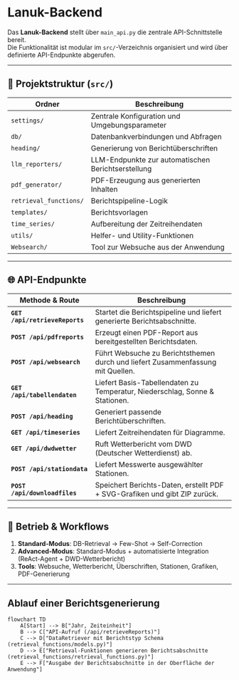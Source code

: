# Lanuk-Backend

Das **Lanuk-Backend** stellt über `main_api.py` die zentrale API-Schnittstelle bereit.  
Die Funktionalität ist modular im `src/`-Verzeichnis organisiert und wird über definierte API-Endpunkte abgerufen.

---

## 📁 Projektstruktur (`src/`)

| Ordner                | Beschreibung |
|-----------------------|--------------|
| `settings/`           | Zentrale Konfiguration und Umgebungsparameter |
| `db/`                 | Datenbankverbindungen und Abfragen |
| `heading/`            | Generierung von Berichtüberschriften |
| `llm_reporters/`      | LLM-Endpunkte zur automatischen Berichtserstellung |
| `pdf_generator/`      | PDF-Erzeugung aus generierten Inhalten |
| `retrieval_functions/`| Berichtspipeline-Logik|
| `templates/`          | Berichtsvorlagen |
| `time_series/`        | Aufbereitung der Zeitreihendaten |
| `utils/`              | Helfer- und Utility-Funktionen |
| `Websearch/`          | Tool zur Websuche aus der Anwendung |

---

## 🌐 API-Endpunkte

| Methode & Route                  | Beschreibung |
|----------------------------------|--------------|
| **`GET /api/retrieveReports`**   | Startet die Berichtspipeline und liefert generierte Berichtsabschnitte. |
| **`POST /api/pdfreports`**       | Erzeugt einen PDF-Report aus bereitgestellten Berichtsdaten. |
| **`POST /api/websearch`**        | Führt Websuche zu Berichtsthemen durch und liefert Zusammenfassung mit Quellen. |
| **`GET /api/tabellendaten`**     | Liefert Basis-Tabellendaten zu Temperatur, Niederschlag, Sonne & Stationen. |
| **`POST /api/heading`**          | Generiert passende Berichtüberschriften. |
| **`GET /api/timeseries`**        | Liefert Zeitreihendaten für Diagramme. |
| **`GET /api/dwdwetter`**         | Ruft Wetterbericht vom DWD (Deutscher Wetterdienst) ab. |
| **`POST /api/stationdata`**      | Liefert Messwerte ausgewählter Stationen. |
| **`POST /api/downloadfiles`**    | Speichert Berichts-Daten, erstellt PDF + SVG-Grafiken und gibt ZIP zurück. |

---

## 🔄 Betrieb & Workflows
1. **Standard-Modus**: DB-Retrieval → Few-Shot → Self-Correction  
2. **Advanced-Modus**: Standard-Modus + automatisierte Integration (ReAct-Agent + DWD-Wetterbericht)  
3. **Tools**: Websuche, Wetterbericht, Überschriften, Stationen, Grafiken, PDF-Generierung

---

## Ablauf einer Berichtsgenerierung

```mermaid
flowchart TD
    A[Start] --> B["Jahr, Zeiteinheit"]
    B --> C["API-Aufruf (/api/retrieveReports)"]
    C --> D["DataRetriever mit Berichtstyp Schema (retrieval_functions/models.py)"]
    D --> E["Retrieval-Funktionen generieren Berichtsabschnitte (retrieval_functions/retrieval_functions.py)"]
    E --> F["Ausgabe der Berichtsabschnitte in der Oberfläche der Anwendung"]
